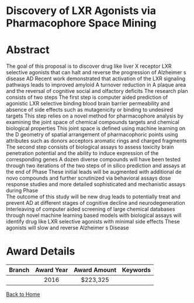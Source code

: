 
Discovery of LXR Agonists via Pharmacophore Space Mining
========================================================

# Abstract


The goal of this proposal is to discover drug like liver X receptor  LXR    selective agonists that
can halt and reverse the progression of Alzheimer s disease  AD   Recent work demonstrated that
activation of the LXR signaling pathways leads to improved amyloid    A   turnover  reduction
in A  plaque area  and the reversal of cognitive  social and olfactory deficits  The research plan
consists of two steps  The first step is computer aided prediction of agonistic LXR  selective
binding  blood brain barrier permeability  and absence of side effects such as mutagenicity or
binding to undesired targets  This step relies on a novel method for pharmacophore analysis by
examining the joint space of chemical compounds  targets  and chemical biological properties 
This joint space is defined using machine learning on the  D geometry of spatial arrangement of
pharmacophoric points  using attributes such as donors  acceptors  aromatic rings  and charged
fragments  The second step consists of biological assays to assess toxicity  brain penetration
potential and the ability to induce expression of the corresponding genes  A dozen diverse
compounds will have been tested through two iterations of the two steps of in silico prediction
and assays at the end of Phase    These initial leads will be augmented with additional de novo
compounds and further scrutinized via behavioral assays  dose response studies and more
detailed  sophisticated  and mechanistic assays during Phase   
The outcome of this study will be new drug leads to potentially treat and prevent AD at different
stages of cognitive decline and neurodegeneration Interleaving of computer aided screening of large chemical databases through novel machine
learning based models with biological assays will identify drug like LXR  selective agonists with
minimal side effects  These agonists will slow and reverse Alzheimer s Disease  

# Award Details

|Branch|Award Year|Award Amount|Keywords|
| :---: | :---: | :---: | :---: |
||2016|$223,325||
  
  


[Back to Home](https://github.com/chrischow/dod_sbir_awards/Reports/JH/#2370)